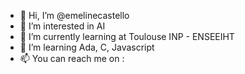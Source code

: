 - 👋 Hi, I’m @emelinecastello
- 👀 I’m interested in AI
- 🌱 I’m currently learning at Toulouse INP - ENSEEIHT
- 💞️ I’m learning Ada, C, Javascript
- 📫 You can reach me on :

<!---
emelinecastello/emelinecastello is a ✨ special ✨ repository because its `README.md` (this file) appears on your GitHub profile.
You can click the Preview link to take a look at your changes.
--->
